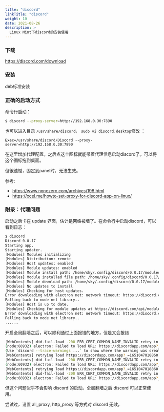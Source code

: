 ```yaml
---
title: "discord"
linkTitle: "discord"
weight: 10
date: 2021-08-26
description: >
  Linux Mint下discord的安装使用
---
```




### 下载

https://discord.com/download

### 安装

deb标准安装



### 正确的启动方式

命令行启动：

```bash
$ discord --proxy-server=http://192.168.0.30:7890
```

也可以进入目录 `/usr/share/discord`， `sudo vi discord.desktop`修改 ：

```properties
Exec=/usr/share/discord/Discord --proxy-server=http://192.168.0.30:7890
```

在这里增加代理配置。之后点这个图标就能带着代理信息启动discord了。可以将这个图标拖到桌面。

但很遗憾，固定到panel时，无法生效。



参考:

- https://www.nonozero.com/archives/198.html
- https://xcel.me/howto-set-proxy-for-discord-app-on-linux/



### 附录：代理问题

启动之后卡在 update 界面，估计是网络被墙了。在命令行中启动discord，可以看到日志：

```bash
$ discord       
Discord 0.0.17
Starting app.
Starting updater.
[Modules] Modules initializing
[Modules] Distribution: remote
[Modules] Host updates: enabled
[Modules] Module updates: enabled
[Modules] Module install path: /home/sky/.config/discord/0.0.17/modules
[Modules] Module installed file path: /home/sky/.config/discord/0.0.17/modules/installed.json
[Modules] Module download path: /home/sky/.config/discord/0.0.17/modules/pending
[Modules] No updates to install
[Modules] Checking for host updates.
Error downloading with electron net: network timeout: https://discord.com/api/updates/stable?platform=linux&version=0.0.17
Falling back to node net library..
[Modules] Host is up to date.
[Modules] Checking for module updates at https://discord.com/api/modules/stable/versions.json
Error downloading with electron net: network timeout: https://discord.com/api/modules/stable/versions.json
Falling back to node net library..
......
```

开启全局翻墙之后，可以顺利通过上面报错的地方，但是又会报错 

```bash
[WebContents] did-fail-load -200 ERR_CERT_COMMON_NAME_INVALID retry in 1000 ms
(node:60932) electron: Failed to load URL: https://discordapp.com/app?_=1651047018860 with error: ERR_CERT_COMMON_NAME_INVALID
(Use `discord --trace-warnings ...` to show where the warning was created)
[WebContents] retrying load https://discordapp.com/app?_=1651047018860
[WebContents] did-fail-load -200 ERR_CERT_COMMON_NAME_INVALID retry in 2526.0695510375936 ms
(node:60932) electron: Failed to load URL: https://discordapp.com/app?_=1651047018860 with error: ERR_CERT_COMMON_NAME_INVALID
[WebContents] retrying load https://discordapp.com/app?_=1651047018860
[WebContents] did-fail-load -200 ERR_CERT_COMMON_NAME_INVALID retry in 4139.532933476243 ms
(node:60932) electron: Failed to load URL: https://discordapp.com/app?_=1651047018860 with error: ERR_CERT_COMMON_NAME_INVALID
```

但这个问题似乎不会影响 discord 的启动。全局翻墙之后 discord 可以正常使用。

尝试过，设置 all_proxy, http_proxy 等方式对 discord 无效。